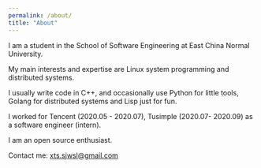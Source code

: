 ```yaml
---
permalink: /about/
title: "About"
---
```


I am a student in the School of Software Engineering at East China Normal University.

My main interests and expertise are Linux system programming and distributed systems. 

I usually write code in C++, and occasionally use Python for little tools, Golang for distributed systems and Lisp just for fun. 

I worked for Tencent (2020.05 - 2020.07), Tusimple (2020.07- 2020.09) as a software engineer (intern).

I am an open source enthusiast.

Contact me: <xts.sjwsl@gmail.com>